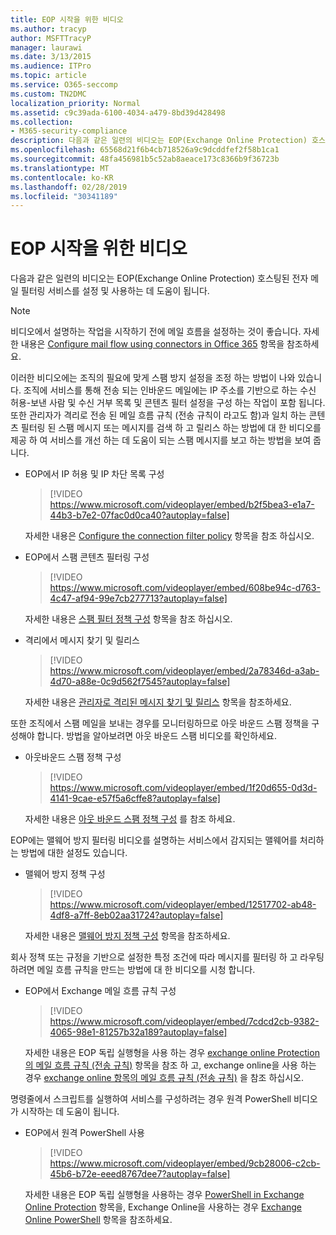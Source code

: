 ```yaml
---
title: EOP 시작을 위한 비디오
ms.author: tracyp
author: MSFTTracyP
manager: laurawi
ms.date: 3/13/2015
ms.audience: ITPro
ms.topic: article
ms.service: O365-seccomp
ms.custom: TN2DMC
localization_priority: Normal
ms.assetid: c9c39ada-6100-4034-a479-8bd39d428498
ms.collection:
- M365-security-compliance
description: 다음과 같은 일련의 비디오는 EOP(Exchange Online Protection) 호스팅된 전자 메일 필터링 서비스를 설정 및 사용하는 데 도움이 됩니다.
ms.openlocfilehash: 65568d21f6b4cb718526a9c9dcddfef2f58b1ca1
ms.sourcegitcommit: 48fa456981b5c52ab8aeace173c8366b9f36723b
ms.translationtype: MT
ms.contentlocale: ko-KR
ms.lasthandoff: 02/28/2019
ms.locfileid: "30341189"
---
```

# <a name="videos-for-getting-started-with-eop"></a>EOP 시작을 위한 비디오

다음과 같은 일련의 비디오는 EOP(Exchange Online Protection) 호스팅된 전자 메일 필터링 서비스를 설정 및 사용하는 데 도움이 됩니다.
  
> [!NOTE]
> 비디오에서 설명하는 작업을 시작하기 전에 메일 흐름을 설정하는 것이 좋습니다. 자세한 내용은 [Configure mail flow using connectors in Office 365](http://technet.microsoft.com/library/854b5a50-4462-4836-a092-37e208d29624.aspx) 항목을 참조하세요. 
  
이러한 비디오에는 조직의 필요에 맞게 스팸 방지 설정을 조정 하는 방법이 나와 있습니다. 조직에 서비스를 통해 전송 되는 인바운드 메일에는 IP 주소를 기반으로 하는 수신 허용-보낸 사람 및 수신 거부 목록 및 콘텐츠 필터 설정을 구성 하는 작업이 포함 됩니다. 또한 관리자가 격리로 전송 된 메일 흐름 규칙 (전송 규칙이 라고도 함)과 일치 하는 콘텐츠 필터링 된 스팸 메시지 또는 메시지를 검색 하 고 릴리스 하는 방법에 대 한 비디오를 제공 하 여 서비스를 개선 하는 데 도움이 되는 스팸 메시지를 보고 하는 방법을 보여 줍니다.
  
- EOP에서 IP 허용 및 IP 차단 목록 구성
    > [!VIDEO https://www.microsoft.com/videoplayer/embed/b2f5bea3-e1a7-44b3-b7e2-07fac0d0ca40?autoplay=false]
  
    자세한 내용은 [Configure the connection filter policy](../configure-the-connection-filter-policy.md) 항목을 참조 하십시오. 
    
- EOP에서 스팸 콘텐츠 필터링 구성
    > [!VIDEO https://www.microsoft.com/videoplayer/embed/608be94c-d763-4c47-af94-99e7cb277713?autoplay=false]
  
    자세한 내용은 [스팸 필터 정책 구성](../configure-your-spam-filter-policies.md) 항목을 참조 하십시오. 
    
- 격리에서 메시지 찾기 및 릴리스
    > [!VIDEO https://www.microsoft.com/videoplayer/embed/2a78346d-a3ab-4d70-a88e-0c9d562f7545?autoplay=false]
  
    자세한 내용은 [관리자로 격리된 메시지 찾기 및 릴리스](../find-and-release-quarantined-messages-as-an-administrator.md) 항목을 참조하세요. 
    
또한 조직에서 스팸 메일을 보내는 경우를 모니터링하므로 아웃 바운드 스팸 정책을 구성해야 합니다. 방법을 알아보려면 아웃 바운드 스팸 비디오를 확인하세요.
  
- 아웃바운드 스팸 정책 구성
    > [!VIDEO https://www.microsoft.com/videoplayer/embed/1f20d655-0d3d-4141-9cae-e57f5a6cffe8?autoplay=false]
  
    자세한 내용은 [아웃 바운드 스팸 정책 구성](../configure-the-outbound-spam-policy.md) 를 참조 하세요.
    
EOP에는 맬웨어 방지 필터링 비디오를 설명하는 서비스에서 감지되는 맬웨어를 처리하는 방법에 대한 설정도 있습니다.
  
- 맬웨어 방지 정책 구성
    > [!VIDEO https://www.microsoft.com/videoplayer/embed/12517702-ab48-4df8-a7ff-8eb02aa31724?autoplay=false]
  
    자세한 내용은 [맬웨어 방지 정책 구성](../configure-anti-malware-policies.md) 항목을 참조하세요. 
    
회사 정책 또는 규정을 기반으로 설정한 특정 조건에 따라 메시지를 필터링 하 고 라우팅하려면 메일 흐름 규칙을 만드는 방법에 대 한 비디오를 시청 합니다.
  
- EOP에서 Exchange 메일 흐름 규칙 구성
    > [!VIDEO https://www.microsoft.com/videoplayer/embed/7cdcd2cb-9382-4065-98e1-81257b32a189?autoplay=false]
  
    자세한 내용은 EOP 독립 실행형을 사용 하는 경우 [exchange online Protection의 메일 흐름 규칙 (전송 규칙)](mail-flow-rules-transport-rules-0.md) 항목을 참조 하 고, exchange online을 사용 하는 경우 [exchange online 항목의 메일 흐름 규칙 (전송 규칙)](http://technet.microsoft.com/library/743bd525-0ca2-426d-b76c-b4a052bc8886.aspx) 을 참조 하십시오.
    
명령줄에서 스크립트를 실행하여 서비스를 구성하려는 경우 원격 PowerShell 비디오가 시작하는 데 도움이 됩니다.
  
- EOP에서 원격 PowerShell 사용
    > [!VIDEO https://www.microsoft.com/videoplayer/embed/9cb28006-c2cb-45b6-b72e-eeed8767dee7?autoplay=false]
  
    자세한 내용은 EOP 독립 실행형을 사용하는 경우 [PowerShell in Exchange Online Protection](http://technet.microsoft.com/library/f7918a88-774a-405e-945b-bc2f5ee9f748.aspx) 항목을, Exchange Online을 사용하는 경우 [Exchange Online PowerShell](http://technet.microsoft.com/library/1cb603b0-2961-4afe-b879-b048fe0f64a2.aspx) 항목을 참조하세요. 
    

